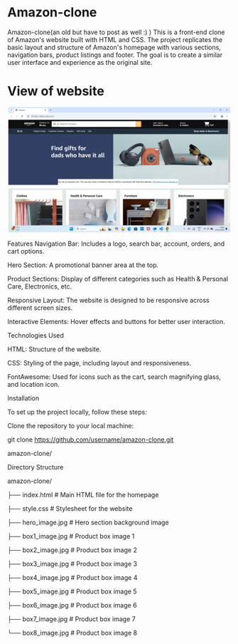# Amazon-clone
Amazon-clone(an old but have to post as well :) )
This is a front-end clone of Amazon's website built with HTML and CSS. The project replicates the basic layout and structure of Amazon's homepage with various sections, navigation bars, product listings and footer. The goal is to create a similar user interface and experience as the original site.

# View of website

<div style="text-align: center;">
  <img src="Screenshot (427).png" alt="Project Image" width="500"/>
</div>

Features
Navigation Bar: Includes a logo, search bar, account, orders, and cart options.

Hero Section: A promotional banner area at the top.

Product Sections: Display of different categories such as Health & Personal Care, Electronics, etc.

Responsive Layout: The website is designed to be responsive across different screen sizes.

Interactive Elements: Hover effects and buttons for better user interaction.

Technologies Used

HTML: Structure of the website.

CSS: Styling of the page, including layout and responsiveness.

FontAwesome: Used for icons such as the cart, search magnifying glass, and location icon.

Installation

To set up the project locally, follow these steps:

Clone the repository to your local machine:

git clone https://github.com/username/amazon-clone.git

amazon-clone/

Directory Structure

amazon-clone/

├── index.html # Main HTML file for the homepage

├── style.css # Stylesheet for the website

├── hero_image.jpg # Hero section background image

├── box1_image.jpg # Product box image 1

├── box2_image.jpg # Product box image 2

├── box3_image.jpg # Product box image 3

├── box4_image.jpg # Product box image 4

├── box5_image.jpg # Product box image 5

├── box6_image.jpg # Product box image 6

├── box7_image.jpg # Product box image 7

└── box8_image.jpg # Product box image 8
